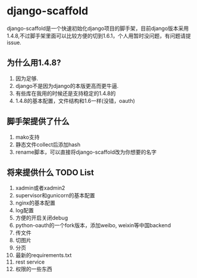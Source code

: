 django-scaffold
===

django-scaffold是一个快速初始化django项目的脚手架，目前django版本采用1.4.8,不过脚手架里面可以比较方便的切到1.6.1，个人用暂时没问题，有问题请提issue.

为什么用1.4.8?
---
1. 因为足够.
2. django不是因为django的本版更高而更牛逼.
3. 有些库在我用的时候还是支持稳定的1.4.8的
4. 1.4.8的基本配置，文件结构和1.6一样(没错，oauth)

脚手架提供了什么
---
1. mako支持
2. 静态文件collect后添加hash
3. rename脚本，可以直接将django-scaffold改为你想要的名字

将来提供什么 TODO List
---
1. xadmin或者xadmin2
2. supervisor和gunicorn的基本配置
3. nginx的基本配置
4. log配置
5. 方便的开启关闭debug
6. python-oauth的一个fork版本，添加weibo, weixin等中国backend
7. 传文件
8. 切图片
9. 分页
10. 最新的requirements.txt
11. rest service
12. 权限的一些东西
